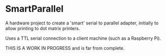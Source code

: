 # SmartParallel

A hardware project to create a 'smart' serial to parallel adapter, initially to allow printing to dot matrix printers.

Uses a TTL serial connection to a client machine (such as a Raspberry Pi).

THIS IS A WORK IN PROGRESS and is far from complete.
